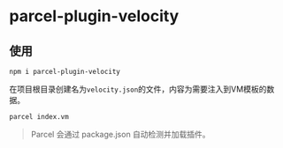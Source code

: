 # parcel-plugin-velocity

## 使用

```
npm i parcel-plugin-velocity
```

在项目根目录创建名为`velocity.json`的文件，内容为需要注入到VM模板的数据。

```
parcel index.vm
```

> Parcel 会通过 package.json 自动检测并加载插件。
